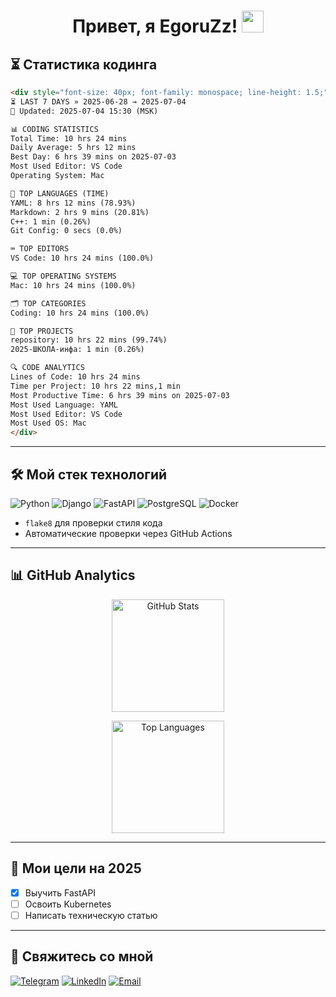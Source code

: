 <h1 align="center"> 
  Привет, я EgoruZz!
  <img src="https://media.giphy.com/media/hvRJCLFzcasrR4ia7z/giphy.gif" width="35px"/>
</h1>

## ⏳ Статистика кодинга
```html
<div style="font-size: 40px; font-family: monospace; line-height: 1.5;">
⏳ LAST 7 DAYS » 2025-06-28 → 2025-07-04
🔄 Updated: 2025-07-04 15:30 (MSK)

📊 CODING STATISTICS
Total Time: 10 hrs 24 mins
Daily Average: 5 hrs 12 mins
Best Day: 6 hrs 39 mins on 2025-07-03
Most Used Editor: VS Code
Operating System: Mac

🚀 TOP LANGUAGES (TIME)
YAML: 8 hrs 12 mins (78.93%)
Markdown: 2 hrs 9 mins (20.81%)
C++: 1 min (0.26%)
Git Config: 0 secs (0.0%)

⌨️ TOP EDITORS
VS Code: 10 hrs 24 mins (100.0%)

💻 TOP OPERATING SYSTEMS
Mac: 10 hrs 24 mins (100.0%)

🗂️ TOP CATEGORIES
Coding: 10 hrs 24 mins (100.0%)

📂 TOP PROJECTS
repository: 10 hrs 22 mins (99.74%)
2025-ШКОЛА-инфа: 1 min (0.26%)

🔍 CODE ANALYTICS
Lines of Code: 10 hrs 24 mins
Time per Project: 10 hrs 22 mins,1 min
Most Productive Time: 6 hrs 39 mins on 2025-07-03
Most Used Language: YAML
Most Used Editor: VS Code
Most Used OS: Mac
</div>
```
---

## 🛠 Мой стек технологий

![Python](https://img.shields.io/badge/-Python-3776AB?logo=python&logoColor=white)
![Django](https://img.shields.io/badge/-Django-092E20?logo=django&logoColor=white)
![FastAPI](https://img.shields.io/badge/-FastAPI-009688?logo=fastapi&logoColor=white)
![PostgreSQL](https://img.shields.io/badge/-PostgreSQL-4169E1?logo=postgresql&logoColor=white)
![Docker](https://img.shields.io/badge/-Docker-2496ED?logo=docker&logoColor=white)

- `flake8` для проверки стиля кода
- Автоматические проверки через GitHub Actions

---

## 📊 GitHub Analytics

<div align="center">
  <!-- Основная статистика с улучшенной обработкой ошибок -->
  <picture>
    <source
      srcset="https://github-readme-stats-sigma-five.vercel.app/api?username=EgoruZz&show_icons=true&count_private=true&disable_animations=true&include_all_commits=false"
      media="(prefers-color-scheme: light)"
    />
    <img 
      src="https://github-readme-stats-sigma-five.vercel.app/api?username=EgoruZz&show_icons=true&count_private=true&disable_animations=true" 
      height="180em"
      alt="GitHub Stats"
      onerror="this.onerror=null;this.src='https://github-profile-summary-cards.vercel.app/api/cards/stats?username=EgoruZz&theme=github'"
    />
  </picture>

  <!-- Топ языков с улучшенной фильтрацией -->
  <img
    src="https://github-readme-stats-sigma-five.vercel.app/api/top-langs/?username=EgoruZz&layout=compact&exclude_repo=README-STATS,starter-templates&langs_count=8&count_private=true"
    height="180em"
    alt="Top Languages"
    onerror="this.onerror=null;this.src='https://github-profile-summary-cards.vercel.app/api/cards/repos-per-language?username=EgoruZz&theme=github'"
  />
</div>

---

## 🎯 Мои цели на 2025
- [x] Выучить FastAPI
- [ ] Освоить Kubernetes
- [ ] Написать техническую статью

---

## 🤝 Свяжитесь со мной
[![Telegram](https://img.shields.io/badge/Telegram-@ваш_ник-26A5E4?logo=telegram)](https://t.me/your_username)
[![LinkedIn](https://img.shields.io/badge/LinkedIn-Ваше_Имя-0A66C2?logo=linkedin)](https://linkedin.com/in/your_username)
[![Email](https://img.shields.io/badge/Email-ваш@email.com-EA4335?logo=gmail)](mailto:ваш@email.com)
